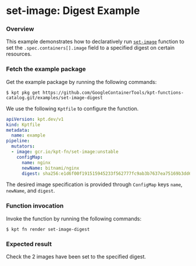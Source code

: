 # set-image: Digest Example

### Overview

This example demonstrates how to declaratively run [`set-image`] function
to set the `.spec.containers[].image` field to a specified digest on certain
resources.

### Fetch the example package

Get the example package by running the following commands:

```shell
$ kpt pkg get https://github.com/GoogleContainerTools/kpt-functions-catalog.git/examples/set-image-digest
```

We use the following `Kptfile` to configure the function.

```yaml
apiVersion: kpt.dev/v1
kind: Kptfile
metadata:
  name: example
pipeline:
  mutators:
  - image: gcr.io/kpt-fn/set-image:unstable
    configMap:
      name: nginx
      newName: bitnami/nginx
      digest: sha256:e1d6f00f191515945233f562777fc9ab3b7637ea75169b3dd628d46c9b24400f
```

The desired image specification is provided through `ConfigMap` keys `name`,
`newName`, and `digest`.

### Function invocation

Invoke the function by running the following commands:

```shell
$ kpt fn render set-image-digest
```

### Expected result

Check the 2 images have been set to the specified digest.

[`set-image`]: https://catalog.kpt.dev/set-image/v0.1/
